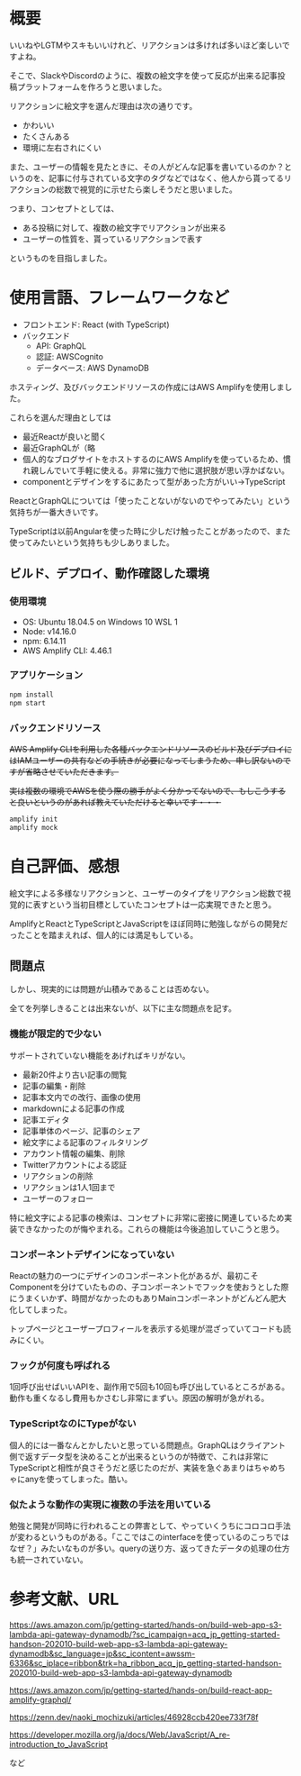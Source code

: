 # 概要
いいねやLGTMやスキもいいけれど、リアクションは多ければ多いほど楽しいですよね。

そこで、SlackやDiscordのように、複数の絵文字を使って反応が出来る記事投稿プラットフォームを作ろうと思いました。

リアクションに絵文字を選んだ理由は次の通りです。
- かわいい
- たくさんある
- 環境に左右されにくい

また、ユーザーの情報を見たときに、その人がどんな記事を書いているのか？というのを、記事に付与されている文字のタグなどではなく、他人から貰ってるリアクションの総数で視覚的に示せたら楽しそうだと思いました。

つまり、コンセプトとしては、
- ある投稿に対して、複数の絵文字でリアクションが出来る
- ユーザーの性質を、貰っているリアクションで表す

というものを目指しました。

# 使用言語、フレームワークなど
- フロントエンド: React (with TypeScript)
- バックエンド
	- API: GraphQL
	- 認証: AWSCognito
	- データベース: AWS DynamoDB

ホスティング、及びバックエンドリソースの作成にはAWS Amplifyを使用しました。

これらを選んだ理由としては
- 最近Reactが良いと聞く
- 最近GraphQLが（略
- 個人的なブログサイトをホストするのにAWS Amplifyを使っているため、慣れ親しんでいて手軽に使える。非常に強力で他に選択肢が思い浮かばない。
- componentとデザインをするにあたって型があった方がいい→TypeScript

ReactとGraphQLについては「使ったことないがないのでやってみたい」という気持ちが一番大きいです。

TypeScriptは以前Angularを使った時に少しだけ触ったことがあったので、また使ってみたいという気持ちも少しありました。

## ビルド、デプロイ、動作確認した環境

### 使用環境
- OS: Ubuntu 18.04.5 on Windows 10 WSL 1
- Node: v14.16.0
- npm: 6.14.11
- AWS Amplify CLI: 4.46.1

### アプリケーション
```sh
npm install
npm start
```

### バックエンドリソース

~~AWS Amplify CLIを利用した各種バックエンドリソースのビルド及びデプロイにはIAMユーザーの共有などの手続きが必要になってしまうため、申し訳ないのですが省略させていただきます。~~

~~実は複数の環境でAWSを使う際の勝手がよく分かってないので、もしこうすると良いというのがあれば教えていただけると幸いです・・・~~

```sh
amplify init
amplify mock
```

# 自己評価、感想

絵文字による多様なリアクションと、ユーザーのタイプをリアクション総数で視覚的に表すという当初目標としていたコンセプトは一応実現できたと思う。

AmplifyとReactとTypeScriptとJavaScriptをほぼ同時に勉強しながらの開発だったことを踏まえれば、個人的には満足もしている。

## 問題点

しかし、現実的には問題が山積みであることは否めない。

全てを列挙しきることは出来ないが、以下に主な問題点を記す。

### 機能が限定的で少ない
サポートされていない機能をあげればキリがない。

- 最新20件より古い記事の閲覧
- 記事の編集・削除
- 記事本文内での改行、画像の使用
- markdownによる記事の作成
- 記事エディタ
- 記事単体のページ、記事のシェア
- 絵文字による記事のフィルタリング
- アカウント情報の編集、削除
- Twitterアカウントによる認証
- リアクションの削除
- リアクションは1人1回まで
- ユーザーのフォロー

特に絵文字による記事の検索は、コンセプトに非常に密接に関連しているため実装できなかったのが悔やまれる。これらの機能は今後追加していこうと思う。

### コンポーネントデザインになっていない
Reactの魅力の一つにデザインのコンポーネント化があるが、最初こそComponentを分けていたものの、子コンポーネントでフックを使おうとした際にうまくいかず、時間がなかったのもありMainコンポーネントがどんどん肥大化してしまった。

トップページとユーザープロフィールを表示する処理が混ざっていてコードも読みにくい。

### フックが何度も呼ばれる
1回呼び出せばいいAPIを、副作用で5回も10回も呼び出しているところがある。動作も重くなるし費用もかさむし非常にまずい。原因の解明が急がれる。

### TypeScriptなのにTypeがない
個人的には一番なんとかしたいと思っている問題点。GraphQLはクライアント側で返すデータ型を決めることが出来るというのが特徴で、これは非常にTypeScriptと相性が良さそうだと感じたのだが、実装を急ぐあまりはちゃめちゃにanyを使ってしまった。酷い。

### 似たような動作の実現に複数の手法を用いている
勉強と開発が同時に行われることの弊害として、やっていくうちにコロコロ手法が変わるというものがある。「ここではこのinterfaceを使っているのこっちではなぜ？」みたいなものが多い。queryの送り方、返ってきたデータの処理の仕方も統一されていない。


# 参考文献、URL
https://aws.amazon.com/jp/getting-started/hands-on/build-web-app-s3-lambda-api-gateway-dynamodb/?sc_icampaign=acq_jp_getting-started-handson-202010-build-web-app-s3-lambda-api-gateway-dynamodb&sc_language=jp&sc_icontent=awssm-6336&sc_iplace=ribbon&trk=ha_ribbon_acq_jp_getting-started-handson-202010-build-web-app-s3-lambda-api-gateway-dynamodb

https://aws.amazon.com/jp/getting-started/hands-on/build-react-app-amplify-graphql/

https://zenn.dev/naoki_mochizuki/articles/46928ccb420ee733f78f

https://developer.mozilla.org/ja/docs/Web/JavaScript/A_re-introduction_to_JavaScript

など
